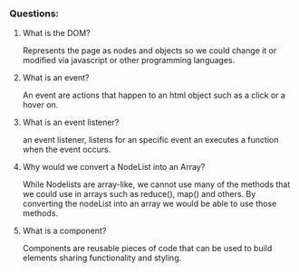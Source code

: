 ### Questions:

1. What is the DOM?

   Represents the page as nodes and objects so we could change it or modified via javascript or other programming languages.

2. What is an event?

   An event are actions that happen to an html object such as a click or a hover on.

3. What is an event listener?

   an event listener, listens for an specific event an executes a function when the event occurs.

4. Why would we convert a NodeList into an Array?

   While Nodelists are array-like, we cannot use many of the methods that we could use in arrays such as reduce(), map() and others. By converting the nodeList into an array we would be able to use those methods.

5. What is a component?

   Components are reusable pieces of code that can be used to build elements sharing functionality and styling.
